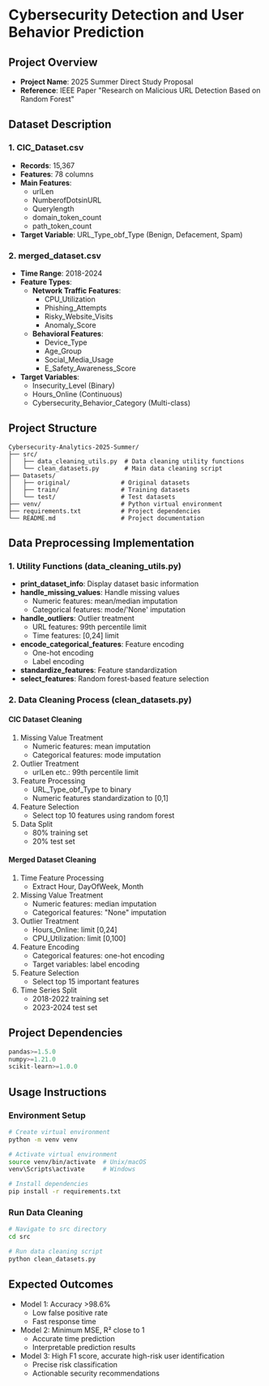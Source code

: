 # Cybersecurity Detection and User Behavior Prediction

## Project Overview
- **Project Name**: 2025 Summer Direct Study Proposal
- **Reference**: IEEE Paper "Research on Malicious URL Detection Based on Random Forest"

## Dataset Description

### 1. CIC_Dataset.csv
- **Records**: 15,367
- **Features**: 78 columns
- **Main Features**:
  - urlLen
  - NumberofDotsinURL
  - Querylength
  - domain_token_count
  - path_token_count
- **Target Variable**: URL_Type_obf_Type (Benign, Defacement, Spam)

### 2. merged_dataset.csv
- **Time Range**: 2018-2024
- **Feature Types**:
  - **Network Traffic Features**:
    - CPU_Utilization
    - Phishing_Attempts
    - Risky_Website_Visits
    - Anomaly_Score
  - **Behavioral Features**:
    - Device_Type
    - Age_Group
    - Social_Media_Usage
    - E_Safety_Awareness_Score
- **Target Variables**:
  - Insecurity_Level (Binary)
  - Hours_Online (Continuous)
  - Cybersecurity_Behavior_Category (Multi-class)

## Project Structure
```
Cybersecurity-Analytics-2025-Summer/
├── src/
│   ├── data_cleaning_utils.py  # Data cleaning utility functions
│   └── clean_datasets.py       # Main data cleaning script
├── Datasets/
│   ├── original/              # Original datasets
│   ├── train/                 # Training datasets
│   └── test/                  # Test datasets
├── venv/                      # Python virtual environment
├── requirements.txt           # Project dependencies
└── README.md                  # Project documentation
```

## Data Preprocessing Implementation

### 1. Utility Functions (data_cleaning_utils.py)
- **print_dataset_info**: Display dataset basic information
- **handle_missing_values**: Handle missing values
  - Numeric features: mean/median imputation
  - Categorical features: mode/'None' imputation
- **handle_outliers**: Outlier treatment
  - URL features: 99th percentile limit
  - Time features: [0,24] limit
- **encode_categorical_features**: Feature encoding
  - One-hot encoding
  - Label encoding
- **standardize_features**: Feature standardization
- **select_features**: Random forest-based feature selection

### 2. Data Cleaning Process (clean_datasets.py)

#### CIC Dataset Cleaning
1. Missing Value Treatment
   - Numeric features: mean imputation
   - Categorical features: mode imputation
2. Outlier Treatment
   - urlLen etc.: 99th percentile limit
3. Feature Processing
   - URL_Type_obf_Type to binary
   - Numeric features standardization to [0,1]
4. Feature Selection
   - Select top 10 features using random forest
5. Data Split
   - 80% training set
   - 20% test set

#### Merged Dataset Cleaning
1. Time Feature Processing
   - Extract Hour, DayOfWeek, Month
2. Missing Value Treatment
   - Numeric features: median imputation
   - Categorical features: "None" imputation
3. Outlier Treatment
   - Hours_Online: limit [0,24]
   - CPU_Utilization: limit [0,100]
4. Feature Encoding
   - Categorical features: one-hot encoding
   - Target variables: label encoding
5. Feature Selection
   - Select top 15 important features
6. Time Series Split
   - 2018-2022 training set
   - 2023-2024 test set

## Project Dependencies
```python
pandas>=1.5.0
numpy>=1.21.0
scikit-learn>=1.0.0
```

## Usage Instructions

### Environment Setup
```bash
# Create virtual environment
python -m venv venv

# Activate virtual environment
source venv/bin/activate  # Unix/macOS
venv\Scripts\activate     # Windows

# Install dependencies
pip install -r requirements.txt
```

### Run Data Cleaning
```bash
# Navigate to src directory
cd src

# Run data cleaning script
python clean_datasets.py
```
## Expected Outcomes
- Model 1: Accuracy >98.6%
  - Low false positive rate
  - Fast response time
- Model 2: Minimum MSE, R² close to 1
  - Accurate time prediction
  - Interpretable prediction results
- Model 3: High F1 score, accurate high-risk user identification
  - Precise risk classification
  - Actionable security recommendations
